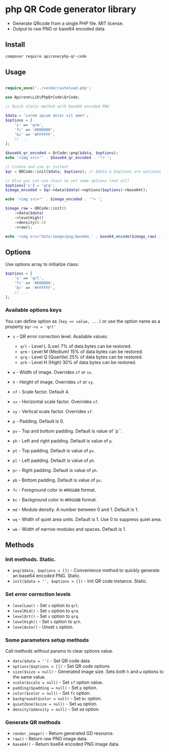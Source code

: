 # php QR Code generator library

* Generate QRcode from a single PHP file. MIT license.
* Output to raw PNG or base64 encoded data

## Install

```bash
composer require apirone/php-qr-code
```

## Usage

```php

require_once('../vendor/autoload.php';

use Apirone\Lib\PhpQrCode\QrCode;

// Quick static method with base64 encoded PNG

$data = 'Lorem ipsum dolor sit amet';
$options = [
    's' => 'qrm',
    'fc' => '#000000',
    'bc' => '#FFFFFF',
    // ...
];

$base64_qr_encoded = QrCode::png($data, $options);
echo '<img src="' . $base64_qr_encoded . '"> ';

// Create and use qr instant
$qr = QRCode::init($data, $options); // $data & $options are optional

// Also you can use chain to set some options (not all)
$options['s'] = 'qrq';
$image_encoded = $qr->data($data)->options($options)->base64();

echo '<img src="' . $image_encoded . '"> ';

$image_raw = QRCode::init()
    ->data($data)
    ->levelHigh()
    ->density(0.5)
    ->raw();

echo '<img src="data:image/png;base64,' . base64_encode($image_raw) . '"> ';

```

## Options

Use options array to initialize class:

```php
$options = [
    's' => 'qrl',
    'fc' => '#000000',
    'bc' => '#FFFFFF',
    // ...
];
```

### Available options keys

You can define option as `[key => value, ...]` or use the option name as a property `$qr->s = 'qrl'`

* `s` - QR error correction level. Available values:
  * `qrl` - Level L (Low) 7% of data bytes can be restored.
  * `qrm` - Level M (Medium) 15% of data bytes can be restored.
  * `qrq` - Level Q (Quartile) 25% of data bytes can be restored.
  * `qrh` - Level H (High) 30% of data bytes can be restored.

* `w` - Width of image. Overrides `sf` or `sx`.
* `h` - Height of image. Overrides `sf` or `sy`.
* `sf` - Scale factor. Default 4.
* `sx` - Horizontal scale factor. Overrides `sf`.
* `sy` - Vertical scale factor. Overrides `sf`.
* `p`  - Padding. Default is 0.
* `pv` - Top and bottom padding. Default is value of `p``.
* `ph` - Left and right padding. Default is value of `p`.
* `pt` - Top padding. Default is value of `pv`.
* `pl` - Left padding. Default is value of `ph`.
* `pr` - Right padding. Default is value of `ph`.
* `pb` - Bottom padding. Default is value of `pv`.
* `fc` - Foreground color in `#RRGGBB` format.
* `bc` - Background color in `#RRGGBB` format.
* `md` - Module density. A number between 0 and 1. Default is 1.
* `wq` - Width of quiet area units. Default is 1. Use 0 to suppress quiet area.
* `wm` - Width of narrow modules and spaces. Default is 1.

## Methods

### Init methods. Static.

* `png($data, $options = [])` - Convenience method to quickly generate an base64 encoded PNG. Static.
* `init($data = '', $options = [])` - Init QR code instance. Static.

### Set error correction levels

* `levelLow()` - Set `s` option to `qrl`.
* `levelMid()` - Set `s` option to `qrm`.
* `levelQrt()` - Set `s` option to `qrq`.
* `levelHigh()` - Set `s` option to `qrh`.
* `levelAuto()` - Unset `s` option.

### Some parameters setup methods

Call methods without params to clear options value.

* `data($data = '')` - Set QR code data
* `options($options = [])` - Set QR code options
* `size($size = null)` - Generated image size. Sets both `h` and `w` options to the same value.
* `scale($scale = null)` - Set `sf` option value.
* `padding($padding = null)` - Set `p` option.
* `color($color = null)`  - Set `fc` option.
* `background($color = null)` - Set `bc` option.
* `quietZone($size = null)` - Set `wq` option.
* `density($density = null)` - Set `md` option.

### Generate QR methods
* `render_image()` - Return generated GD resource.
* `raw()` - Return raw PNG image data.
* `base64()` - Return bse64 encoded PNG image data.
